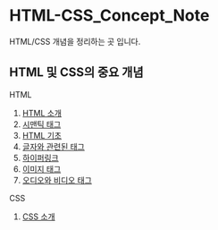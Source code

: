 # HTML-CSS_Concept_Note

HTML/CSS 개념을 정리하는 곳 입니다.

## HTML 및 CSS의 중요 개념

HTML

1. [HTML 소개](https://github.com/tinskyblue/HTML-CSS_Concept_Note/blob/master/concept_Note/HTML_introduce.md/)
2. [시맨틱 태그](https://github.com/tinskyblue/HTML-CSS_Concept_Note/blob/master/concept_Note/HTML_semantic_tag.md/)
3. [HTML 기초](https://github.com/tinskyblue/HTML-CSS_Concept_Note/blob/master/concept_Note/HTML_basics.md/)
4. [글자와 관련된 태그](https://github.com/tinskyblue/HTML-CSS_Concept_Note/blob/master/concept_Note/HTML_text.md/)
5. [하이퍼링크](https://github.com/tinskyblue/HTML-CSS_Concept_Note/blob/master/concept_Note/HTML_hyperlink.md/)
6. [이미지 태그](https://github.com/tinskyblue/HTML-CSS_Concept_Note/blob/master/concept_Note/HTML_img_tag.md/)
7. [오디오와 비디오 태그](https://github.com/tinskyblue/HTML-CSS_Concept_Note/blob/master/concept_Note/HTML_audio_video_teg.md/)

CSS

1. [CSS 소개](https://github.com/tinskyblue/HTML-CSS_Concept_Note/blob/master/concept_Note/CSS_introduce.md/)
